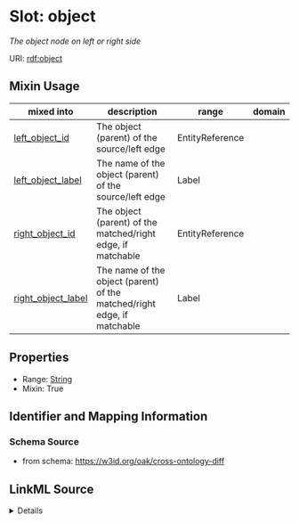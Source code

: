 # Slot: object
_The object node on left or right side_


URI: [rdf:object](http://www.w3.org/1999/02/22-rdf-syntax-ns#object)



<!-- no inheritance hierarchy -->





## Mixin Usage

| mixed into | description | range | domain |
| --- | --- | --- | --- |
| [left_object_id](left_object_id.md) | The object (parent) of the source/left edge | EntityReference |  |
| [left_object_label](left_object_label.md) | The name of the object (parent) of the source/left edge | Label |  |
| [right_object_id](right_object_id.md) | The object (parent) of the matched/right edge, if matchable | EntityReference |  |
| [right_object_label](right_object_label.md) | The name of the object (parent) of the matched/right edge, if matchable | Label |  |



## Properties

* Range: [String](String.md)
* Mixin: True








## Identifier and Mapping Information







### Schema Source


* from schema: https://w3id.org/oak/cross-ontology-diff




## LinkML Source

<details>
```yaml
name: object
description: The object node on left or right side
from_schema: https://w3id.org/oak/cross-ontology-diff
rank: 1000
mixin: true
slot_uri: rdf:object
alias: object
range: string

```
</details>